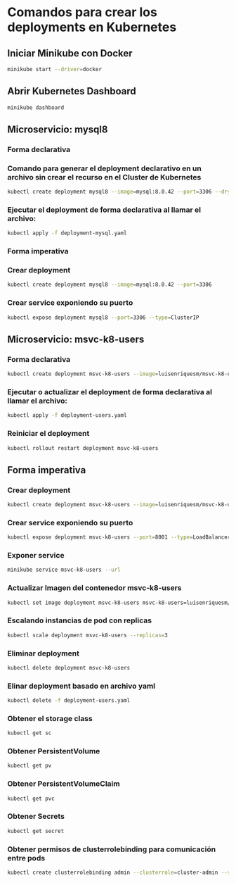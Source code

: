 
# Comandos para crear los deployments en Kubernetes

## Iniciar Minikube con Docker
```bash
minikube start --driver=docker
```

## Abrir Kubernetes Dashboard
```bash
minikube dashboard
```

## Microservicio: mysql8

### Forma declarativa

### Comando para generar el deployment declarativo en un archivo sin crear el recurso en el Cluster de Kubernetes
```bash
kubectl create deployment mysql8 --image=mysql:8.0.42 --port=3306 --dry-run=client -o yaml > deployment-mysql.yaml
```
### Ejecutar el deployment de forma declarativa al llamar el archivo:
```bash
kubectl apply -f deployment-mysql.yaml
```

### Forma imperativa

### Crear deployment
```bash
kubectl create deployment mysql8 --image=mysql:8.0.42 --port=3306
```

### Crear service exponiendo su puerto
```bash
kubectl expose deployment mysql8 --port=3306 --type=ClusterIP
```

## Microservicio: msvc-k8-users

### Forma declarativa
```bash
kubectl create deployment msvc-k8-users --image=luisenriquesm/msvc-k8-users:v4 --port=8001 --dry-run=client -o yaml > deployment-users.yaml
```

### Ejecutar o actualizar el deployment de forma declarativa al llamar el archivo:
```bash
kubectl apply -f deployment-users.yaml
```

### Reiniciar el deployment
```bash
kubectl rollout restart deployment msvc-k8-users
```

## Forma imperativa

### Crear deployment
```bash
kubectl create deployment msvc-k8-users --image=luisenriquesm/msvc-k8-users:v4 --port=8001
```

### Crear service exponiendo su puerto
```bash
kubectl expose deployment msvc-k8-users --port=8001 --type=LoadBalancer
```

### Exponer service
```bash
minikube service msvc-k8-users --url
```

### Actualizar Imagen del contenedor msvc-k8-users
```bash
kubectl set image deployment msvc-k8-users msvc-k8-users=luisenriquesm/msvc-k8-users:v4
```

### Escalando instancias de pod con replicas
```bash
kubectl scale deployment msvc-k8-users --replicas=3
```

### Eliminar deployment
```bash
kubectl delete deployment msvc-k8-users
```

### Elinar deployment basado en archivo yaml
```bash
kubectl delete -f deployment-users.yaml
```

### Obtener el storage class
```bash
kubectl get sc
```

### Obtener PersistentVolume
```bash
kubectl get pv
```

### Obtener PersistentVolumeClaim
```bash
kubectl get pvc
```

### Obtener Secrets
```bash
kubectl get secret
```

### Obtener permisos de clusterrolebinding para comunicación entre pods 
```bash
kubectl create clusterrolebinding admin --clusterrole=cluster-admin --serviceaccount=default:default
```